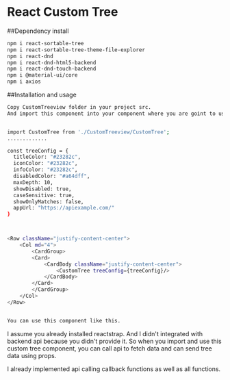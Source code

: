 # React Custom Tree

##Dependency install
```sh
npm i react-sortable-tree
npm i react-sortable-tree-theme-file-explorer
npm i react-dnd
npm i react-dnd-html5-backend
npm i react-dnd-touch-backend
npm i @material-ui/core
npm i axios
```
##Installation and usage
```sh
Copy CustomTreeview folder in your project src.
And import this component into your component where you are goint to use it.


import CustomTree from './CustomTreeview/CustomTree';
.............

const treeConfig = {
  titleColor: "#23282c",
  iconColor: "#23282c",
  infoColor: "#23282c",
  disabledColor: "#a64dff",
  maxDepth: 10,
  showDisabled: true,
  caseSensitive: true,
  showOnlyMatches: false,
  appUrl: "https://apiexample.com/"
}



<Row className="justify-content-center">
    <Col md="4">
        <CardGroup>
        <Card>
            <CardBody className="justify-content-center">
                <CustomTree treeConfig={treeConfig}/>
            </CardBody>
        </Card>
        </CardGroup>
    </Col>
</Row>


You can use this component like this.
```

I assume you already installed reactstrap.
And I didn't integrated with backend api because you didn't provide it.
So when you import and use this custom tree component, you can call api to fetch data and can send tree data using props.

I already implemented api calling callback functions as well as all functions.